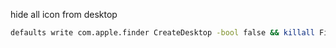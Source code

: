 hide all icon from desktop

```sh
defaults write com.apple.finder CreateDesktop -bool false && killall Finder
```
